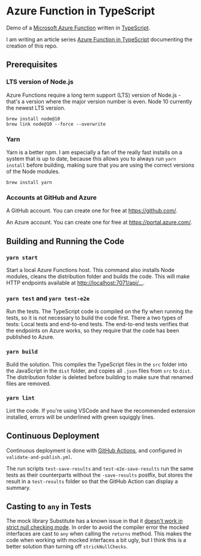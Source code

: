 # Azure Function in TypeScript

Demo of a [Microsoft Azure Function](https://docs.microsoft.com/en-us/azure/azure-functions/functions-overview) written in [TypeScript](https://www.typescriptlang.org/).

I am writing an article series [Azure Function in TypeScript](https://janaagaard.com/blog/2019-06-12-azure-functions-in-typescript) documenting the creation of this repo.

## Prerequisites

### LTS version of Node.js

Azure Functions require a long term support (LTS) version of Node.js - that's a version where the major version number is even. Node 10 currently the newest LTS version.

    brew install node@10
    brew link node@10 --force --overwrite

### Yarn

Yarn is a better npm. I am especially a fan of the really fast installs on a system that is up to date, because this allows you to always run `yarn install` before building, making sure that you are using the correct versions of the Node modules.

    brew install yarn

### Accounts at GitHub and Azure

A GitHub account. You can create one for free at <https://github.com/>.

An Azure account. You can create one for free at <https://portal.azure.com/>.

## Building and Running the Code

### `yarn start`

Start a local Azure Functions host. This command also installs Node modules, cleans the distribution folder and builds the code. This will make HTTP endpoints available at <http://localhost:7071/api/...>.

### `yarn test` and `yarn test-e2e`

Run the tests. The TypeScript code is compiled on the fly when running the tests, so it is not necessary to build the code first. There a two types of tests: Local tests and end-to-end tests. The end-to-end tests verifies that the endpoints on Azure works, so they require that the code has been published to Azure.

### `yarn build`

Build the solution. This compiles the TypeScript files in the `src` folder into the JavaScript in the `dist` folder, and copies all `.json` files from `src` to `dist`. The distribution folder is deleted before building to make sure that renamed files are removed.

### `yarn lint`

Lint the code. If you're using VSCode and have the recommended extension installed, errors will be underlined with green squiggly lines.

## Continuous Deployment

Continuous deployment is done with [GitHub Actions](https://docs.github.com/en/actions), and configured in `validate-and-publish.yml`.

The run scripts `test-save-results` and `test-e2e-save-results` run the same tests as their counterparts without the `-save-results` postfix, but stores the result in a `test-results` folder so that the GitHub Action can display a summary.

## Casting to `any` in Tests

The mock library Substitute has a known issue in that it [doesn't work in strict null checking mode](https://github.com/ffMathy/FluffySpoon.JavaScript.Testing.Faking#strict-mode). In order to avoid the compiler error the mocked interfaces are cast to `any` when calling the `returns` method. This makes the code when working with mocked interfaces a bit ugly, but I think this is a better solution than turning off `strickNullChecks`.
